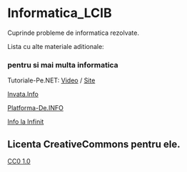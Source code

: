 # Informatica_LCIB
Cuprinde probleme de informatica rezolvate.

Lista cu alte materiale aditionale:

### pentru si mai multa informatica

Tutoriale-Pe.NET: [Video](https://www.youtube.com/user/MihaiMatraguna) / [Site](https://tutoriale-pe.net/)

[Invata.Info](https://invata.info/)

[Platforma-De.INFO](https://platforma-de.info/)

[Info la Infinit](https://www.youtube.com/channel/UC2W_UOWV6R9EddOblOJ11Hw)

## Licenta CreativeCommons pentru ele.
[CC0 1.0](https://tldrlegal.com/license/creative-commons-cc0-1.0-universal)
